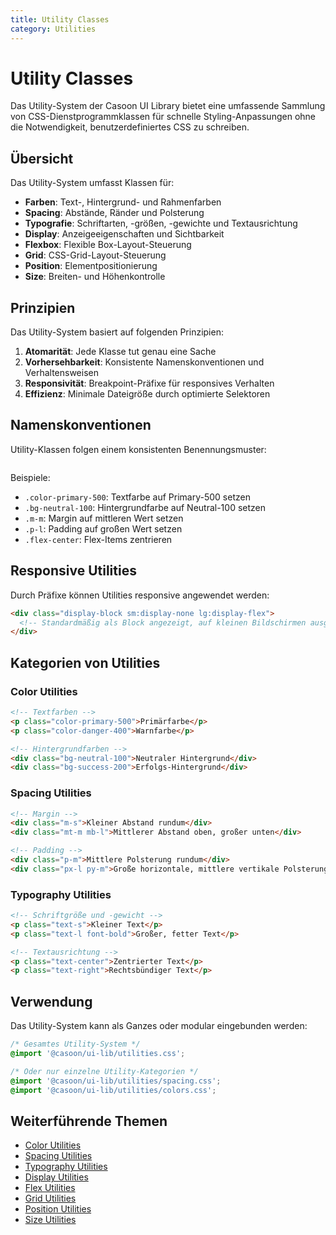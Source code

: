 ```yaml
---
title: Utility Classes
category: Utilities
---
```


# Utility Classes

Das Utility-System der Casoon UI Library bietet eine umfassende Sammlung von CSS-Dienstprogrammklassen für schnelle Styling-Anpassungen ohne die Notwendigkeit, benutzerdefiniertes CSS zu schreiben.

## Übersicht

Das Utility-System umfasst Klassen für:

- **Farben**: Text-, Hintergrund- und Rahmenfarben
- **Spacing**: Abstände, Ränder und Polsterung
- **Typografie**: Schriftarten, -größen, -gewichte und Textausrichtung
- **Display**: Anzeigeeigenschaften und Sichtbarkeit
- **Flexbox**: Flexible Box-Layout-Steuerung
- **Grid**: CSS-Grid-Layout-Steuerung
- **Position**: Elementpositionierung
- **Size**: Breiten- und Höhenkontrolle

## Prinzipien

Das Utility-System basiert auf folgenden Prinzipien:

1. **Atomarität**: Jede Klasse tut genau eine Sache
2. **Vorhersehbarkeit**: Konsistente Namenskonventionen und Verhaltensweisen
3. **Responsivität**: Breakpoint-Präfixe für responsives Verhalten
4. **Effizienz**: Minimale Dateigröße durch optimierte Selektoren

## Namenskonventionen

Utility-Klassen folgen einem konsistenten Benennungsmuster:

```.[Eigenschaft]-[Variante]-[Wert]
```

Beispiele:
- `.color-primary-500`: Textfarbe auf Primary-500 setzen
- `.bg-neutral-100`: Hintergrundfarbe auf Neutral-100 setzen
- `.m-m`: Margin auf mittleren Wert setzen
- `.p-l`: Padding auf großen Wert setzen
- `.flex-center`: Flex-Items zentrieren

## Responsive Utilities

Durch Präfixe können Utilities responsive angewendet werden:

```html
<div class="display-block sm:display-none lg:display-flex">
  <!-- Standardmäßig als Block angezeigt, auf kleinen Bildschirmen ausgeblendet, auf großen als Flex angezeigt -->
</div>
```

## Kategorien von Utilities

### Color Utilities

```html
<!-- Textfarben -->
<p class="color-primary-500">Primärfarbe</p>
<p class="color-danger-400">Warnfarbe</p>

<!-- Hintergrundfarben -->
<div class="bg-neutral-100">Neutraler Hintergrund</div>
<div class="bg-success-200">Erfolgs-Hintergrund</div>
```

### Spacing Utilities

```html
<!-- Margin -->
<div class="m-s">Kleiner Abstand rundum</div>
<div class="mt-m mb-l">Mittlerer Abstand oben, großer unten</div>

<!-- Padding -->
<div class="p-m">Mittlere Polsterung rundum</div>
<div class="px-l py-m">Große horizontale, mittlere vertikale Polsterung</div>
```

### Typography Utilities

```html
<!-- Schriftgröße und -gewicht -->
<p class="text-s">Kleiner Text</p>
<p class="text-l font-bold">Großer, fetter Text</p>

<!-- Textausrichtung -->
<p class="text-center">Zentrierter Text</p>
<p class="text-right">Rechtsbündiger Text</p>
```

## Verwendung

Das Utility-System kann als Ganzes oder modular eingebunden werden:

```css
/* Gesamtes Utility-System */
@import '@casoon/ui-lib/utilities.css';

/* Oder nur einzelne Utility-Kategorien */
@import '@casoon/ui-lib/utilities/spacing.css';
@import '@casoon/ui-lib/utilities/colors.css';
```

## Weiterführende Themen

- [Color Utilities](/utilities/colors)
- [Spacing Utilities](/utilities/spacing)
- [Typography Utilities](/utilities/typography)
- [Display Utilities](/utilities/display)
- [Flex Utilities](/utilities/flex)
- [Grid Utilities](/utilities/grid)
- [Position Utilities](/utilities/position)
- [Size Utilities](/utilities/size) 